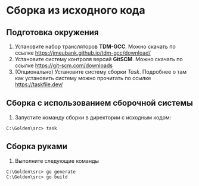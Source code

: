 # Сборка из исходного кода

## Подготовка окружения

 1) Установите набор трансляторов **TDM-GCC**. Можно скачать по ссылке https://jmeubank.github.io/tdm-gcc/download/
 2) Установите систему контроля версий **GitSCM**. Можно скачать по ссылке https://git-scm.com/downloads
 3) (Опционально) Установите систему сборки *Task*. Подробнее о там как установить систему можно прочитать по ссылке https://taskfile.dev/

## Сборка с использованием сборочной системы

 1) Запустите команду сборки в директории с исходным кодом:

```
C:\Golden\src> task
```

## Сборка руками 

 1) Выполните следующие команды
 
```
C:\Golden\src> go generate
C:\Golden\src> go build
```
